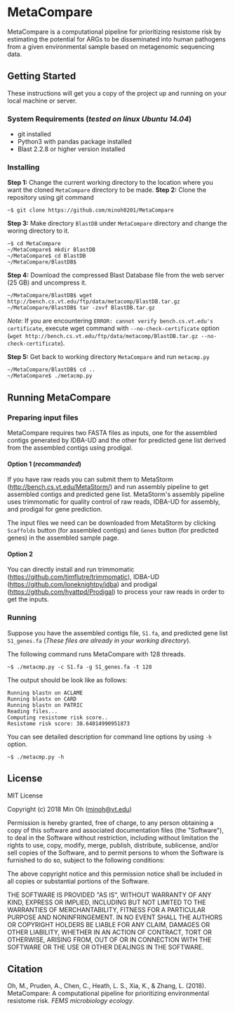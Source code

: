 # MetaCompare

MetaCompare is a computational pipeline for prioritizing resistome risk by estimating the potential for ARGs to be disseminated into human pathogens from a given environmental sample based on metagenomic sequencing data.

## Getting Started

These instructions will get you a copy of the project up and running on your local machine or server.

### System Requirements (*tested on linux Ubuntu 14.04*)

* git installed
* Python3 with pandas package installed
* Blast 2.2.8 or higher version installed

### Installing

**Step 1:** Change the current working directory to the location where you want the cloned `MetaCompare` directory to be made.
**Step 2:** Clone the repository using git command
```
~$ git clone https://github.com/minoh0201/MetaCompare
```

**Step 3:** Make directory `BlastDB` under `MetaCompare` directory and change the woring directory to it.

```
~$ cd MetaCompare
~/MetaCompare$ mkdir BlastDB
~/MetaCompare$ cd BlastDB
~/MetaCompare/BlastDB$
```

**Step 4:** Download the compressed Blast Database file from the web server (25 GB) and uncompress it.

```
~/MetaCompare/BlastDB$ wget http://bench.cs.vt.edu/ftp/data/metacomp/BlastDB.tar.gz
~/MetaCompare/BlastDB$ tar -zxvf BlastDB.tar.gz
```
*Note:* If you are encountering `ERROR: cannot verify bench.cs.vt.edu's certificate`, execute wget command with `--no-check-certificate` option (`wget http://bench.cs.vt.edu/ftp/data/metacomp/BlastDB.tar.gz --no-check-certificate`).

**Step 5:** Get back to working directory `MetaCompare` and run `metacmp.py`

```
~/MetaCompare/BlastDB$ cd ..
~/MetaCompare$ ./metacmp.py
```

## Running MetaCompare

### Preparing input files

MetaCompare requires two FASTA files as inputs, one for the assembled contigs generated by IDBA-UD and the other for predicted gene list derived from the assembled contigs using prodigal. 

#### Option 1 (*recommanded*)

If you have raw reads you can submit them to MetaStorm (http://bench.cs.vt.edu/MetaStorm/) and run assembly pipeline to get assembled contigs and predicted gene list. MetaStorm's assembly pipeline uses trimmomatic for quality control of raw reads, IDBA-UD for assembly, and prodigal for gene prediction.

The input files we need can be downloaded from MetaStorm by clicking `Scaffolds` button (for assembled contigs) and `Genes` button (for predicted genes) in the assembled sample page.

#### Option 2

You can directly install and run trimmomatic (https://github.com/timflutre/trimmomatic), IDBA-UD (https://github.com/loneknightpy/idba) and prodigal (https://github.com/hyattpd/Prodigal) to process your raw reads in order to get the inputs.

### Running

Suppose you have the assembled contigs file, `S1.fa`, and predicted gene list `S1_genes.fa` (*These files are already in your working directory*).

The following command runs MetaCompare with 128 threads.

```
~$ ./metacmp.py -c S1.fa -g S1_genes.fa -t 128
```
The output should be look like as follows:
```
Running blastn on ACLAME
Running blastx on CARD
Running blastn on PATRIC
Reading files...
Computing resistome risk score..
Resistome risk score: 38.64014990951873
```

You can see detailed description for command line options by using `-h` option.
```
~$ ./metacmp.py -h
```

## License

MIT License

Copyright (c) 2018 Min Oh (minoh@vt.edu)

Permission is hereby granted, free of charge, to any person obtaining a copy
of this software and associated documentation files (the "Software"), to deal
in the Software without restriction, including without limitation the rights
to use, copy, modify, merge, publish, distribute, sublicense, and/or sell
copies of the Software, and to permit persons to whom the Software is
furnished to do so, subject to the following conditions:

The above copyright notice and this permission notice shall be included in all
copies or substantial portions of the Software.

THE SOFTWARE IS PROVIDED "AS IS", WITHOUT WARRANTY OF ANY KIND, EXPRESS OR
IMPLIED, INCLUDING BUT NOT LIMITED TO THE WARRANTIES OF MERCHANTABILITY,
FITNESS FOR A PARTICULAR PURPOSE AND NONINFRINGEMENT. IN NO EVENT SHALL THE
AUTHORS OR COPYRIGHT HOLDERS BE LIABLE FOR ANY CLAIM, DAMAGES OR OTHER
LIABILITY, WHETHER IN AN ACTION OF CONTRACT, TORT OR OTHERWISE, ARISING FROM,
OUT OF OR IN CONNECTION WITH THE SOFTWARE OR THE USE OR OTHER DEALINGS IN THE
SOFTWARE.

## Citation

Oh, M., Pruden, A., Chen, C., Heath, L. S., Xia, K., & Zhang, L. (2018). MetaCompare: A computational pipeline for prioritizing environmental resistome risk. *FEMS microbiology ecology*.
